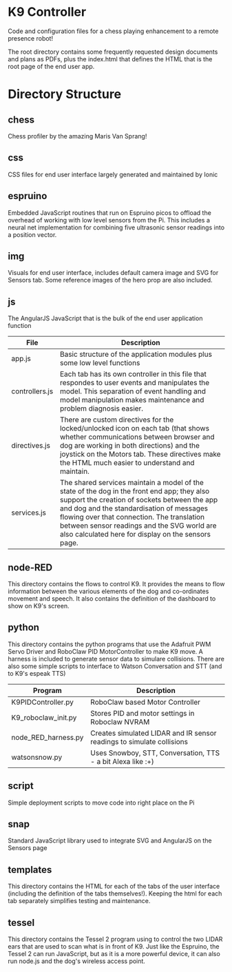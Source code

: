 # K9 Controller
Code and configuration files for a chess playing enhancement to a remote presence robot!

The root directory contains some frequently requested design documents and plans as PDFs, plus the index.html that defines the HTML that is the root page of the end user app.

# Directory Structure

## chess
Chess profiler by the amazing Maris Van Sprang!

## css
CSS files for end user interface largely generated and maintained by Ionic

## espruino
Embedded JavaScript routines that run on Espruino picos to offload the overhead of working with low level sensors from the Pi.  This includes a neural net implementation for combining five ultrasonic sensor readings into a position vector.  

## img
Visuals for end user interface, includes default camera image and SVG for Sensors tab.  Some reference images of the hero prop are also included.

## js
The AngularJS JavaScript that is the bulk of the end user application function

File | Description
---  | ---
app.js | Basic structure of the application modules plus some low level functions
controllers.js | Each tab has its own controller in this file that respondes to user events and manipulates the model.  This separation of event handling and model manipulation makes maintenance and problem diagnosis easier.
directives.js | There are custom directives for the locked/unlocked icon on each tab (that shows whether communications between browser and dog are working in both directions) and the joystick on the Motors tab.  These directives make the HTML much easier to understand and maintain.
services.js | The shared services maintain a model of the state of the dog in the front end app; they also support the creation of sockets between the app and dog and the standardisation of messages flowing over that connection.  The translation between sensor readings and the SVG world are also calculated here for display on the sensors page.
  
## node-RED
This directory contains the flows to control K9.  It provides the means to flow information between the various elements of the dog and co-ordinates movement and speech.  It also contains the definition of the dashboard to show on K9's screen.

## python
This directory contains the python programs that use the Adafruit PWM Servo Driver and RoboClaw PID MotorController to make K9 move. A harness is included to generate sensor data to simulare collisions.  There are also some simple scripts to interface to Watson Conversation and STT (and to K9's espeak TTS)

Program | Description
---  | ---
K9PIDController.py | RoboClaw based Motor Controller
K9_roboclaw_init.py | Stores PID and motor settings in Roboclaw NVRAM
node_RED_harness.py | Creates simulated LIDAR and IR sensor readings to simulate collisions
watsonsnow.py | Uses Snowboy, STT, Conversation, TTS - a bit Alexa like :+)

## script
Simple deployment scripts to move code into right place on the Pi

## snap
Standard JavaScript library used to integrate SVG and AngularJS on the Sensors page
 
## templates
This directory contains the HTML for each of the tabs of the user interface (including the definition of the tabs themselves!).  Keeping the html for each tab separately simplifies testing and maintenance.

## tessel
This directory contains the Tessel 2 program using to control the two LIDAR ears that are used to scan what is in front of K9.  Just like the Espruino, the Tessel 2 can run JavaScript, but as it is a more powerful device, it can also run node.js and the dog's wireless access point.
